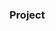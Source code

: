 ### Project





































































































































































































































         









        





 































